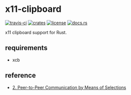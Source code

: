 # x11-clipboard
[![travis-ci](https://travis-ci.org/quininer/x11-clipboard.svg?branch=master)](https://travis-ci.org/quininer/x11-clipboard)
[![crates](https://img.shields.io/crates/v/x11-clipboard.svg)](https://crates.io/crates/x11-clipboard)
[![license](https://img.shields.io/github/license/quininer/x11-clipboard.svg)](https://github.com/quininer/x11-clipboard/blob/master/LICENSE)
[![docs.rs](https://docs.rs/x11-clipboard/badge.svg)](https://docs.rs/x11-clipboard/)

x11 clipboard support for Rust.

## requirements

* xcb

## reference

* [2. Peer-to-Peer Communication by Means of Selections](https://tronche.com/gui/x/icccm/sec-2.html#s-2)
